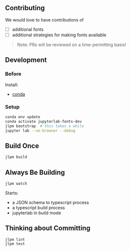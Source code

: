 ## Contributing

We would love to have contributions of

- [ ] additional fonts
- [ ] additional strategies for making fonts available

> Note: PRs will be reviewed on a time-permitting basis!

## Development

### Before

Install:

- [conda](https://conda.io/docs/user-guide/install/download.html)

### Setup

```bash
conda env update
conda activate jupyterlab-fonts-dev
jlpm bootstrap  # this takes a while
jupyter lab --no-browser --debug
```

## Build Once

```bash
jlpm build
```

## Always Be Building

```bash
jlpm watch
```

Starts:

- a JSON schema to typescript process
- a typescript build process
- jupyterlab in build mode

## Thinking about Committing

```bash
jlpm lint
jlpm test
```
